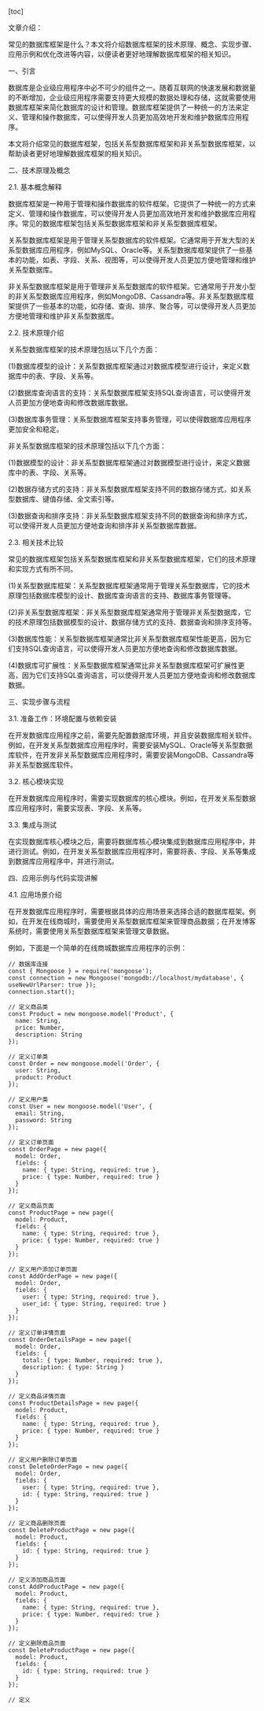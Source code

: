 
[toc]                    
                
                
文章介绍：

常见的数据库框架是什么？本文将介绍数据库框架的技术原理、概念、实现步骤、应用示例和优化改进等内容，以便读者更好地理解数据库框架的相关知识。

一、引言

数据库是企业级应用程序中必不可少的组件之一。随着互联网的快速发展和数据量的不断增加，企业级应用程序需要支持更大规模的数据处理和存储，这就需要使用数据库框架来简化数据库的设计和管理。数据库框架提供了一种统一的方法来定义、管理和操作数据库，可以使得开发人员更加高效地开发和维护数据库应用程序。

本文将介绍常见的数据库框架，包括关系型数据库框架和非关系型数据库框架，以帮助读者更好地理解数据库框架的相关知识。

二、技术原理及概念

2.1. 基本概念解释

数据库框架是一种用于管理和操作数据库的软件框架。它提供了一种统一的方式来定义、管理和操作数据库，可以使得开发人员更加高效地开发和维护数据库应用程序。常见的数据库框架包括关系型数据库框架和非关系型数据库框架。

关系型数据库框架是用于管理关系型数据库的软件框架。它通常用于开发大型的关系型数据库应用程序，例如MySQL、Oracle等。关系型数据库框架提供了一些基本的功能，如表、字段、关系、视图等，可以使得开发人员更加方便地管理和维护关系型数据库。

非关系型数据库框架是用于管理非关系型数据库的软件框架。它通常用于开发小型的非关系型数据库应用程序，例如MongoDB、Cassandra等。非关系型数据库框架提供了一些基本的功能，如存储、查询、排序、聚合等，可以使得开发人员更加方便地管理和维护非关系型数据库。

2.2. 技术原理介绍

关系型数据库框架的技术原理包括以下几个方面：

(1)数据库模型的设计：关系型数据库框架通过对数据库模型进行设计，来定义数据库中的表、字段、关系等。

(2)数据库查询语言的支持：关系型数据库框架支持SQL查询语言，可以使得开发人员更加方便地查询和修改数据库数据。

(3)数据库事务管理：关系型数据库框架支持事务管理，可以使得数据库应用程序更加安全和稳定。

非关系型数据库框架的技术原理包括以下几个方面：

(1)数据模型的设计：非关系型数据库框架通过对数据模型进行设计，来定义数据库中的表、字段、关系等。

(2)数据存储方式的支持：非关系型数据库框架支持不同的数据存储方式，如关系型数据库、键值存储、全文索引等。

(3)数据查询和排序支持：非关系型数据库框架支持不同的数据查询和排序方式，可以使得开发人员更加方便地查询和排序非关系型数据库数据。

2.3. 相关技术比较

常见的数据库框架包括关系型数据库框架和非关系型数据库框架，它们的技术原理和实现方式有所不同。

(1)关系型数据库框架：关系型数据库框架通常用于管理关系型数据库，它的技术原理包括数据库模型的设计、数据库查询语言的支持、数据库事务管理等。

(2)非关系型数据库框架：非关系型数据库框架通常用于管理非关系型数据库，它的技术原理包括数据模型的设计、数据存储方式的支持、数据查询和排序支持等。

(3)数据库性能：关系型数据库框架通常比非关系型数据库框架性能更高，因为它们支持SQL查询语言，可以使得开发人员更加方便地查询和修改数据库数据。

(4)数据库可扩展性：关系型数据库框架通常比非关系型数据库框架可扩展性更高，因为它们支持SQL查询语言，可以使得开发人员更加方便地查询和修改数据库数据。

三、实现步骤与流程

3.1. 准备工作：环境配置与依赖安装

在开发数据库应用程序之前，需要先配置数据库环境，并且安装数据库相关软件。例如，在开发关系型数据库应用程序时，需要安装MySQL、Oracle等关系型数据库软件，在开发非关系型数据库应用程序时，需要安装MongoDB、Cassandra等非关系型数据库软件。

3.2. 核心模块实现

在开发数据库应用程序时，需要实现数据库的核心模块。例如，在开发关系型数据库应用程序时，需要实现表、字段、关系等。

3.3. 集成与测试

在实现数据库核心模块之后，需要将数据库核心模块集成到数据库应用程序中，并进行测试。例如，在开发关系型数据库应用程序时，需要将表、字段、关系等集成到数据库应用程序中，并进行测试。

四、应用示例与代码实现讲解

4.1. 应用场景介绍

在开发数据库应用程序时，需要根据具体的应用场景来选择合适的数据库框架。例如，在开发在线商城时，需要使用关系型数据库框架来管理商品数据；在开发博客系统时，需要使用关系型数据库框架来管理文章数据。

例如，下面是一个简单的在线商城数据库应用程序的示例：

```
// 数据库连接
const { Mongoose } = require('mongoose');
const connection = new Mongoose('mongodb://localhost/mydatabase', { useNewUrlParser: true });
connection.start();

// 定义商品类
const Product = new mongoose.model('Product', {
  name: String,
  price: Number,
  description: String
});

// 定义订单类
const Order = new mongoose.model('Order', {
  user: String,
  product: Product
});

// 定义用户类
const User = new mongoose.model('User', {
  email: String,
  password: String
});

// 定义订单页面
const OrderPage = new page({
  model: Order,
  fields: {
    name: { type: String, required: true },
    price: { type: Number, required: true }
  }
});

// 定义商品页面
const ProductPage = new page({
  model: Product,
  fields: {
    name: { type: String, required: true },
    price: { type: Number, required: true }
  }
});

// 定义用户添加订单页面
const AddOrderPage = new page({
  model: Order,
  fields: {
    user: { type: String, required: true },
    user_id: { type: String, required: true }
  }
});

// 定义订单详情页面
const OrderDetailsPage = new page({
  model: Order,
  fields: {
    total: { type: Number, required: true },
    description: { type: String }
  }
});

// 定义商品详情页面
const ProductDetailsPage = new page({
  model: Product,
  fields: {
    name: { type: String, required: true },
    price: { type: Number, required: true }
  }
});

// 定义用户删除订单页面
const DeleteOrderPage = new page({
  model: Order,
  fields: {
    user: { type: String, required: true },
    id: { type: String, required: true }
  }
});

// 定义商品删除页面
const DeleteProductPage = new page({
  model: Product,
  fields: {
    id: { type: String, required: true }
  }
});

// 定义添加商品页面
const AddProductPage = new page({
  model: Product,
  fields: {
    name: { type: String, required: true },
    price: { type: Number, required: true }
  }
});

// 定义删除商品页面
const DeleteProductPage = new page({
  model: Product,
  fields: {
    id: { type: String, required: true }
  }
});

// 定义
```

